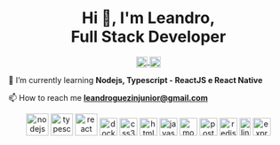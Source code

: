<h1 align="center">
  Hi 👋, I'm Leandro, <br />
  Full Stack Developer
</h1>

<p align="center">
  <a href="https://linkedin.com/in/www.linkedin.com/in/leandro-guezin-jr" target="blank">
    <img align="center" src="https://cdn.jsdelivr.net/npm/simple-icons@3.0.1/icons/linkedin.svg" alt="www.linkedin.com/in/leandro-guezin-jr" height="20" width="20" />
  </a>
  <a href="https://twitter.com/@guezinjr" target="blank">
    <img align="center" src="https://cdn.jsdelivr.net/npm/simple-icons@3.0.1/icons/twitter.svg" alt="@guezinjr" height="20" width="20" />
  </a>
</p>

🌱 I’m currently learning **Nodejs, Typescript - ReactJS e React Native**

📫 How to reach me **leandroguezinjunior@gmail.com**

<p align="center">
  <img src="https://devicons.github.io/devicon/devicon.git/icons/nodejs/nodejs-original-wordmark.svg" alt="nodejs" width="40" height="40"/>
  <img src="https://devicons.github.io/devicon/devicon.git/icons/typescript/typescript-original.svg" alt="typescript" width="40" height="40"/>
  <img src="https://devicons.github.io/devicon/devicon.git/icons/react/react-original-wordmark.svg" alt="react" width="40" height="40"/>
  <img src="https://devicons.github.io/devicon/devicon.git/icons/docker/docker-original-wordmark.svg" alt="docker" width="32" height="32"/>
  <img src="https://devicons.github.io/devicon/devicon.git/icons/css3/css3-original-wordmark.svg" alt="css3" width="32" height="32"/> 
  <img src="https://devicons.github.io/devicon/devicon.git/icons/html5/html5-original-wordmark.svg" alt="html5" width="32" height="32"/>
  <img src="https://devicons.github.io/devicon/devicon.git/icons/javascript/javascript-original.svg" alt="javascript" width="32" height="32"/>
  <img src="https://devicons.github.io/devicon/devicon.git/icons/mongodb/mongodb-original-wordmark.svg" alt="mongodb" width="32" height="32"/>
  <img src="https://devicons.github.io/devicon/devicon.git/icons/postgresql/postgresql-original-wordmark.svg" alt="postgresql" width="32" height="32"/>
  <img src="https://devicons.github.io/devicon/devicon.git/icons/redis/redis-original-wordmark.svg" alt="redis" width="32" height="32"/>
  <img src="https://devicons.github.io/devicon/devicon.git/icons/linux/linux-original.svg" alt="linux" width="20" height="32"/>
  <img src="https://devicons.github.io/devicon/devicon.git/icons/express/express-original-wordmark.svg" alt="express" width="32" height="32"/>
</p>


